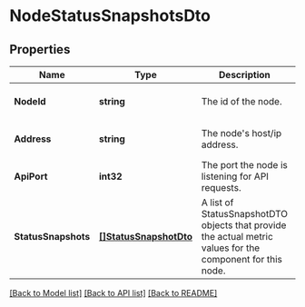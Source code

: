 # NodeStatusSnapshotsDto

## Properties
Name | Type | Description | Notes
------------ | ------------- | ------------- | -------------
**NodeId** | **string** | The id of the node. | [optional] [default to null]
**Address** | **string** | The node&#39;s host/ip address. | [optional] [default to null]
**ApiPort** | **int32** | The port the node is listening for API requests. | [optional] [default to null]
**StatusSnapshots** | [**[]StatusSnapshotDto**](StatusSnapshotDTO.md) | A list of StatusSnapshotDTO objects that provide the actual metric values for the component for this node. | [optional] [default to null]

[[Back to Model list]](../README.md#documentation-for-models) [[Back to API list]](../README.md#documentation-for-api-endpoints) [[Back to README]](../README.md)


